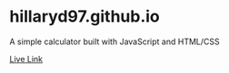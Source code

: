 # hillaryd97.github.io
A simple calculator built with JavaScript and HTML/CSS

<a href="https://hillaryd97.github.io/">Live Link </a>
